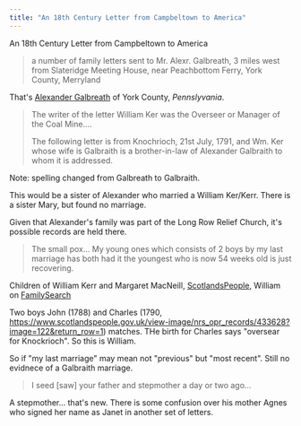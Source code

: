 ```yaml
---
title: "An 18th Century Letter from Campbeltown to America"
---
```


An 18th Century Letter from Campbeltown to America

> a number of family letters sent to Mr. Alexr. Galbreath, 3 miles west from 
> Slateridge Meeting House, near Peachbottom Ferry, York County, Merryland

That's [Alexander Galbreath](/people/galbreath-alexander-1753.md) of York County, _Pennslyvania_.

> The writer of the letter William Ker was the Overseer or Manager of the Coal Mine....
>
> The following letter is from Knochrioch, 21st July, 1791, and Wm. Ker whose wife is Galbraith is
> a brother-in-law of Alexander Galbraith to whom it is addressed.

Note: spelling changed from Galbreath to Galbraith.

This would be a sister of Alexander who married a William Ker/Kerr. There is a sister Mary, but found
no marriage. 

Given that Alexander's family was part of the Long Row Relief Church, it's possible records are held there.

> The small pox... My young ones which consists of 2 boys by my last marriage has both had 
> it the youngest who is now 54 weeks old is just recovering.

Children of William Kerr and Margaret MacNeill, [ScotlandsPeople](https://www.scotlandspeople.gov.uk/record-results?search_type=people&event=%28B%20OR%20C%20OR%20S%29&record_type%5B0%5D=opr_births&church_type=Old%20Parish%20Registers&dl_cat=church&dl_rec=church-births-baptisms&surname=ker&surname_so=starts&forename_so=starts&from_year=1788&to_year=1805&parent_names=William&parent_names_so=exact&parent_name_two=Margaret&parent_name_two_so=exact&record=Church%20of%20Scotland%20%28old%20parish%20registers%29%20Roman%20Catholic%20Church%20Other%20churches&rd_real_name%5B0%5D=CAMPBELTOWN%20%28LANDWARD%29%20OR%20CAMPBELTOWN%20%28BURGH%29%20OR%20CAMPBELTOWN&rd_display_name%5B0%5D=CAMPBELTOWN%20%28LANDWARD%29%7CCAMPBELTOWN%20%28BURGH%29%7CCAMPBELTOWN_CAMPBELTOWN&rd_label%5B0%5D=CAMPBELTOWN&rd_name%5B0%5D=CAMPBELTOWN%20%2ALANDWARD%2A%20OR%20CAMPBELTOWN%20%2ABURGH%2A%20OR%20CAMPBELTOWN&sort=asc&order=Date&field=year), William on [FamilySearch](https://www.familysearch.org/tree/person/details/LY9F-2FP)

Two boys John (1788) and Charles (1790, https://www.scotlandspeople.gov.uk/view-image/nrs_opr_records/433628?image=122&return_row=1) matches.
THe birth for Charles says "oversear for Knockrioch".  So this is William.


So if "my last marriage" may mean not "previous" but "most recent".  Still no evidnece of a Galbraith marriage.

> I seed [saw] your father and stepmother a day or two ago...

A stepmother... that's new. There is some confusion over his mother Agnes who signed her name as Janet in another set of letters.


